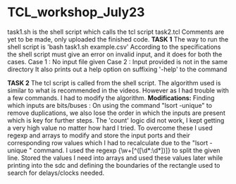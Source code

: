 # TCL_workshop_July23
task1.sh is the shell script which calls the tcl script task2.tcl
Comments are yet to be made, only uploaded the finished code.
**TASK 1**
The way to run the shell script is 'bash task1.sh example.csv'
According to the specifications the shell script must give an error on invalid input, and it does for both the cases.
Case 1 : No input file given
Case 2 : Input provided is not in the same directory
It also prints out a help option on suffixing '-help' to the command

**TASK 2**
The tcl script is called from the shell script.
The algorithm used is similar to what is recommended in the videos. However as I had trouble with a few commands. I had to modify the algorithm.
**Modifications:**
Finding which inputs are bits/buses : On using the command "lsort -unique" to remove duplications, we also lose the order in which the inputs are present which is key for further steps.
The 'count' logic did not work, I kept getting a very high value no matter how hard I tried.
To overcome these I used regexp and arrays to modify and store the input ports and their corresponding row values which I had to recalculate due to the "lsort -unique " command.
I used the regexp {\w+[^(\[\d*:\d*\])]} to split the given line. Stored the values I need into arrays and used these values later while printing into the sdc and defining the boundaries of the rectangle used to search for delays/clocks needed.

